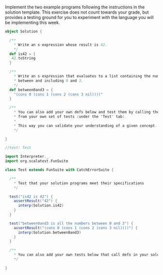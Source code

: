 Implement the two example programs following the instructions in the solution template. This exercise does not count towards your grade, but provides a testing ground for you to experiment with the language you will be implementing this week.

```scala
object Solution {

  /**
    * Write an s-expression whose result is 42.
    */
  def is42 = {
   42.toString
  }

  /**
    * Write an s-expression that evaluates to a list containing the numbers
    * between and including 0 and 3.
    */
  def between0and3 = {
    "(cons 0 (cons 1 (cons 2 (cons 3 nil))))"
  }

  /**
    * You can also add your own defs below and test them by calling them
    * from your own set of tests (under the "Test" tab).
    *
    * This way you can validate your understanding of a given concept.
    */

}
```

```scala
//test: Test

import Interpreter._
import org.scalatest.FunSuite

class Test extends FunSuite with CatchErrorSuite {

  /**
    * Test that your solution programs meet their specifications
    */

  test("is42 is 42") {
    assertResult("42") {
      interp(Solution.is42)
    }
  }

  test("between0and3 is all the numbers between 0 and 3") {
    assertResult("(cons 0 (cons 1 (cons 2 (cons 3 nil))))") {
      interp(Solution.between0and3)
    }
  }

  /**
    * You can also add your own tests below that call defs in your solution.
    */

}


```
